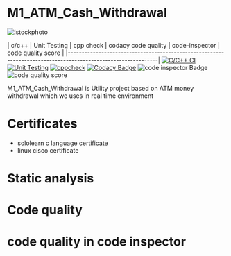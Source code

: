 # M1_ATM_Cash_Withdrawal

![istockphoto](https://user-images.githubusercontent.com/98829237/153202921-faa37284-4806-47f2-b086-4e1dd182f20c.jpg)



| c/c++ |         Unit Testing  |       cpp check |  codacy code quality | code-inspector | code quality score |
|--------------------------------------------------------------------------------------------------------------|
[![C/C++ CI](https://github.com/manikantagurram0/M1_ATM_Cash_Withdrawal/actions/workflows/Build.yml/badge.svg)](https://github.com/manikantagurram0/M1_ATM_Cash_Withdrawal/actions/workflows/Build.yml)
[![Unit Testing](https://github.com/manikantagurram0/M1_ATM_Cash_Withdrawal/actions/workflows/unity.yml/badge.svg)](https://github.com/manikantagurram0/M1_ATM_Cash_Withdrawal/actions/workflows/unity.yml) 
[![cppcheck](https://github.com/manikantagurram0/M1_ATM_Cash_Withdrawal/actions/workflows/cppcheck.yml/badge.svg)](https://github.com/manikantagurram0/M1_ATM_Cash_Withdrawal/actions/workflows/cppcheck.yml)
[![Codacy Badge](https://app.codacy.com/project/badge/Grade/a8d10dc8501e49e883f4b773206dea49)](https://www.codacy.com/gh/manikantagurram0/M1_ATM_Cash_Withdrawal/dashboard?utm_source=github.com&amp;utm_medium=referral&amp;utm_content=manikantagurram0/M1_ATM_Cash_Withdrawal&amp;utm_campaign=Badge_Grade) 
![code inspector Badge](https://api.codiga.io/project/30933/status/svg) 
![code quality score](https://api.codiga.io/project/30933/score/svg)






M1_ATM_Cash_Withdrawal is Utility project based on ATM money withdrawal which we uses in real time environment
# Certificates

* sololearn c language certificate
* linux cisco certificate



# Static analysis


# Code quality

# code quality in code inspector



